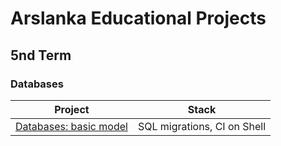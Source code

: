 # Arslanka Educational Projects

## 5nd Term

### Databases

| Project                                                                         | Stack                       |
| ------------------------------------------------------------------------------- | --------------------------- |
| [Databases: basic model](https://github.com/Arslanka-Educational/db-lab-basic)  | SQL migrations, CI on Shell |
